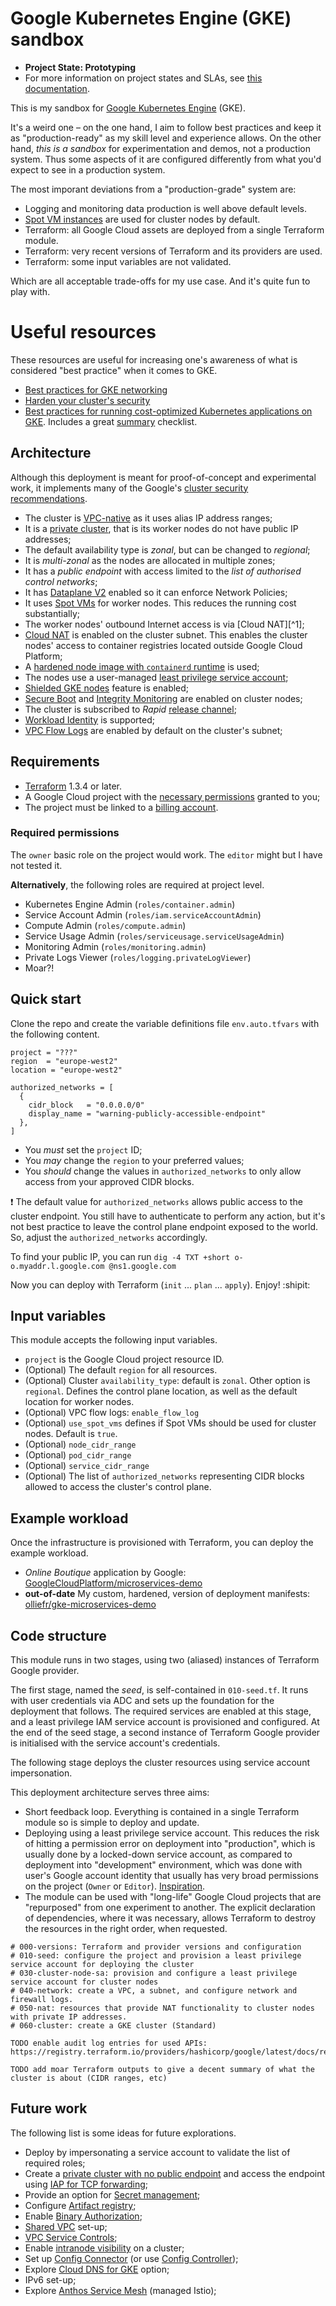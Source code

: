 # Google Kubernetes Engine (GKE) sandbox

* **Project State: Prototyping**
* For more information on project states and SLAs, see [this documentation](https://github.com/chef/chef-oss-practices/blob/d4333c01570eae69f65470d58ed9d251c2e552a3/repo-management/repo-states.md).

This is my sandbox for [Google Kubernetes Engine](https://cloud.google.com/kubernetes-engine) (GKE). 

It's a weird one &ndash; on the one hand, I aim to follow best practices and keep it as "production-ready" as my skill level and experience allows. On the other hand, *this is a sandbox* for experimentation and demos, not a production system. Thus some aspects of it are configured differently from what you'd expect to see in a production system.

The most imporant deviations from a "production-grade" system are:

* Logging and monitoring data production is well above default levels.
* [Spot VM instances](https://cloud.google.com/compute/docs/instances/spot) are used for cluster nodes by default.
* Terraform: all Google Cloud assets are deployed from a single Terraform module.
* Terraform: very recent versions of Terraform and its providers are used.
* Terraform: some input variables are not validated.

Which are all acceptable trade-offs for my use case. And it's quite fun to play with.

# Useful resources

These resources are useful for increasing one's awareness of what is considered "best practice" when it comes to GKE.

* [Best practices for GKE networking](https://cloud.google.com/kubernetes-engine/docs/best-practices/networking)
* [Harden your cluster's security](https://cloud.google.com/kubernetes-engine/docs/how-to/hardening-your-cluster)
* [Best practices for running cost-optimized Kubernetes applications on GKE](https://cloud.google.com/architecture/best-practices-for-running-cost-effective-kubernetes-applications-on-gke). Includes a great [summary](https://cloud.google.com/architecture/best-practices-for-running-cost-effective-kubernetes-applications-on-gke#summary_of_best_practices) checklist.

## Architecture

Although this deployment is meant for proof-of-concept and experimental work, it implements many of the Google's [cluster security recommendations](https://cloud.google.com/kubernetes-engine/docs/how-to/hardening-your-cluster).

* The cluster is [VPC-native](https://cloud.google.com/kubernetes-engine/docs/concepts/alias-ips) as it uses alias IP address ranges;
* It is a [private cluster], that is its worker nodes do not have public IP addresses;
* The default availability type is _zonal_, but can be changed to _regional_;
* It is _multi-zonal_ as the nodes are allocated in multiple zones;
* It has a _public endpoint_ with access limited to the _list of authorised control networks_;
* It has [Dataplane V2](https://cloud.google.com/blog/products/containers-kubernetes/bringing-ebpf-and-cilium-to-google-kubernetes-engine) enabled so it can enforce Network Policies;
* It uses [Spot VMs](https://cloud.google.com/compute/docs/instances/spot) for worker nodes. This reduces the running cost substantially;
* The worker nodes' outbound Internet access is via [Cloud NAT][^1];
* [Cloud NAT] is enabled on the cluster subnet. This enables the cluster nodes' access to container registries located outside Google Cloud Platform; 
* A [hardened node image with `containerd` runtime](https://cloud.google.com/kubernetes-engine/docs/concepts/using-containerd) is used;
* The nodes use a user-managed [least privilege service account];
* [Shielded GKE nodes] feature is enabled;
* [Secure Boot] and [Integrity Monitoring] are enabled on cluster nodes;
* The cluster is subscribed to _Rapid_ [release channel];
* [Workload Identity] is supported;
* [VPC Flow Logs] are enabled by default on the cluster's subnet;

[least privilege service account]: https://cloud.google.com/kubernetes-engine/docs/how-to/hardening-your-cluster#use_least_privilege_sa
[Cloud NAT]: https://cloud.google.com/nat/docs/overview
[private cluster]: https://cloud.google.com/kubernetes-engine/docs/concepts/private-cluster-concept
[Shielded GKE nodes]: https://cloud.google.com/kubernetes-engine/docs/how-to/shielded-gke-nodes
[release channel]:  https://cloud.google.com/kubernetes-engine/docs/concepts/release-channels
[Secure Boot]: https://cloud.google.com/compute/shielded-vm/docs/shielded-vm#secure-boot
[Integrity Monitoring]: https://cloud.google.com/compute/shielded-vm/docs/shielded-vm#integrity-monitoring
[Workload Identity]: https://cloud.google.com/kubernetes-engine/docs/concepts/workload-identity
[VPC Flow Logs]: https://cloud.google.com/vpc/docs/flow-logs

## Requirements

<!-- TODO ideally you want the versions to be auto-generated (Terraform plus providers) -->

* [Terraform](https://www.terraform.io/) 1.3.4 or later.
* A Google Cloud project with the [necessary permissions](#required-permissions) granted to you;
* The project must be linked to a [billing account].

[billing account]: https://cloud.google.com/billing/docs/concepts#billing_account

### Required permissions

The `owner` basic role on the project would work. The `editor` might but I have not tested it. 

<!--
The operator must have the permissions to enable new services, create service accounts, set IAM bindings at project level.
-->

**Alternatively**, the following roles are required at project level.

* Kubernetes Engine Admin (`roles/container.admin`)
* Service Account Admin (`roles/iam.serviceAccountAdmin`)
* Compute Admin (`roles/compute.admin`)
* Service Usage Admin (`roles/serviceusage.serviceUsageAdmin`)
* Monitoring Admin (`roles/monitoring.admin`)
* Private Logs Viewer (`roles/logging.privateLogViewer`)
* Moar?!

## Quick start

Clone the repo and create the variable definitions file `env.auto.tfvars` with the following content.

```hcl
project = "???"
region  = "europe-west2"
location = "europe-west2"

authorized_networks = [
  {
    cidr_block   = "0.0.0.0/0"
    display_name = "warning-publicly-accessible-endpoint"
  },
]
```

* You _must_ set the `project` ID;
* You _may_ change the `region` to your preferred values;
* You _should_ change the values in `authorized_networks` to only allow access from your approved CIDR blocks.

❗ The default value for `authorized_networks` allows public access to the cluster endpoint. You still have to authenticate to perform any action, but it's not best practice to leave the control plane endpoint exposed to the world. So, adjust the `authorized_networks` accordingly.

To find your public IP, you can run `dig -4 TXT +short o-o.myaddr.l.google.com @ns1.google.com`

Now you can deploy with Terraform (`init` ... `plan` ... `apply`). Enjoy! :shipit:

## Input variables

This module accepts the following input variables.

* `project` is the Google Cloud project resource ID.
* (Optional) The default `region` for all resources.
* (Optional) Cluster `availability_type`: default is `zonal`. Other option is `regional`. Defines the control plane location, as well as the default location for worker nodes.
* (Optional) VPC flow logs: `enable_flow_log`
* (Optional) `use_spot_vms` defines if Spot VMs should be used for cluster nodes. Default is `true`.
* (Optional) `node_cidr_range`
* (Optional) `pod_cidr_range`
* (Optional) `service_cidr_range`
* (Optional) The list of `authorized_networks` representing CIDR blocks allowed to access the cluster's control plane.

## Example workload

Once the infrastructure is provisioned with Terraform, you can deploy the example workload.

* _Online Boutique_ application by Google: [GoogleCloudPlatform/microservices-demo]
* **out-of-date** My custom, hardened, version of deployment manifests: [olliefr/gke-microservices-demo]

[GoogleCloudPlatform/microservices-demo]: https://github.com/GoogleCloudPlatform/microservices-demo
[olliefr/gke-microservices-demo]: https://github.com/olliefr/gke-microservices-demo

## Code structure

This module runs in two stages, using two (aliased) instances of Terraform Google provider.

The first stage, named the _seed_, is self-contained in `010-seed.tf`. It runs with user
credentials via ADC and sets up the foundation for the deployment that follows. The required
services are enabled at this stage, and a least privilege IAM service account is provisioned
and configured. At the end of the seed stage, a second instance of Terraform Google provider
is initialised with the service account's credentials.

The following stage deploys the cluster resources using service account impersonation.

This deployment architecture serves three aims:

* Short feedback loop. Everything is contained in a single Terraform module so is 
  simple to deploy and update.
* Deploying using a least privilege service account. This reduces the risk of 
  hitting a permission error on deployment into "production", which is usually done
  by a locked-down service account, as compared to deployment into "development" environment,
  which was done with user's Google account identity that usually has very broad permissions
  on the project (`Owner` or `Editor`). [Inspiration](https://cloud.google.com/blog/topics/developers-practitioners/using-google-cloud-service-account-impersonation-your-terraform-code).
* The module can be used with "long-life" Google Cloud projects that are "repurposed" from one
  experiment to another. The explicit declaration of dependencies, where it was necessary, allows
  Terraform to destroy the resources in the right order, when requested. 

```
# 000-versions: Terraform and provider versions and configuration
# 010-seed: configure the project and provision a least privilege service account for deploying the cluster
# 030-cluster-node-sa: provision and configure a least privilege service account for cluster nodes
# 040-network: create a VPC, a subnet, and configure network and firewall logs.
# 050-nat: resources that provide NAT functionality to cluster nodes with private IP addresses.
# 060-cluster: create a GKE cluster (Standard)
```

```
TODO enable audit log entries for used APIs:
https://registry.terraform.io/providers/hashicorp/google/latest/docs/resources/google_project_iam#google_project_iam_audit_config
```

```
TODO add moar Terraform outputs to give a decent summary of what the cluster is about (CIDR ranges, etc)
```

## Future work

The following list is some ideas for future explorations.

* Deploy by impersonating a service account to validate the list of required roles;
* Create a [private cluster with no public endpoint][pcwnpe] and access the endpoint using [IAP for TCP forwarding];
* Provide an option for [Secret management];
* Configure [Artifact registry];
* Enable [Binary Authorization];
* [Shared VPC] set-up;
* [VPC Service Controls];
* Enable [intranode visibility] on a cluster;
* Set up [Config Connector] (or use [Config Controller]);
* Explore [Cloud DNS for GKE] option;
* IPv6 set-up;
* Explore [Anthos Service Mesh] (managed Istio);

[pcwnpe]: https://cloud.google.com/kubernetes-engine/docs/how-to/private-clusters#private_cp
[IAP for TCP forwarding]: https://cloud.google.com/iap/docs/using-tcp-forwarding
[Secret management]: https://cloud.google.com/kubernetes-engine/docs/how-to/hardening-your-cluster#secret_management
[Artifact registry]: https://cloud.google.com/artifact-registry/docs/overview
[Binary authorization]: https://cloud.google.com/binary-authorization/docs
[Cloud DNS for GKE]: https://cloud.google.com/kubernetes-engine/docs/how-to/cloud-dns
[Shared VPC]: https://cloud.google.com/vpc/docs/shared-vpc
[VPC Service Controls]: https://cloud.google.com/vpc-service-controls/docs/overview
[intranode visibility]: https://cloud.google.com/kubernetes-engine/docs/how-to/intranode-visibility
[Config Connector]: https://cloud.google.com/config-connector/docs/overview
[Config Controller]: https://cloud.google.com/anthos-config-management/docs/concepts/config-controller-overview
[Anthos Service Mesh]: https://cloud.google.com/service-mesh/docs/overview
